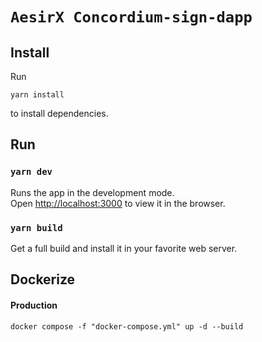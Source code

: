 # `AesirX Concordium-sign-dapp`

## Install

Run

```shell
yarn install
```

to install dependencies.

## Run

### `yarn dev`

Runs the app in the development mode.\
Open [http://localhost:3000](http://localhost:3000) to view it in the browser.


### `yarn build`

Get a full build and install it in your favorite web server.


## Dockerize

#### Production

`docker compose -f "docker-compose.yml" up -d --build`